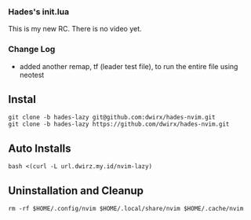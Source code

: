 ### Hades's init.lua
This is my new RC.  There is no video yet.

### Change Log
* added another remap, <leader>tf (leader test file), to run the entire file
  using neotest


## Instal
```
git clone -b hades-lazy git@github.com:dwirx/hades-nvim.git
git clone -b hades-lazy https://github.com/dwirx/hades-nvim.git
```

## Auto Installs
```
bash <(curl -L url.dwirz.my.id/nvim-lazy)
```
## Uninstallation and Cleanup



```
rm -rf $HOME/.config/nvim $HOME/.local/share/nvim $HOME/.cache/nvim
```



